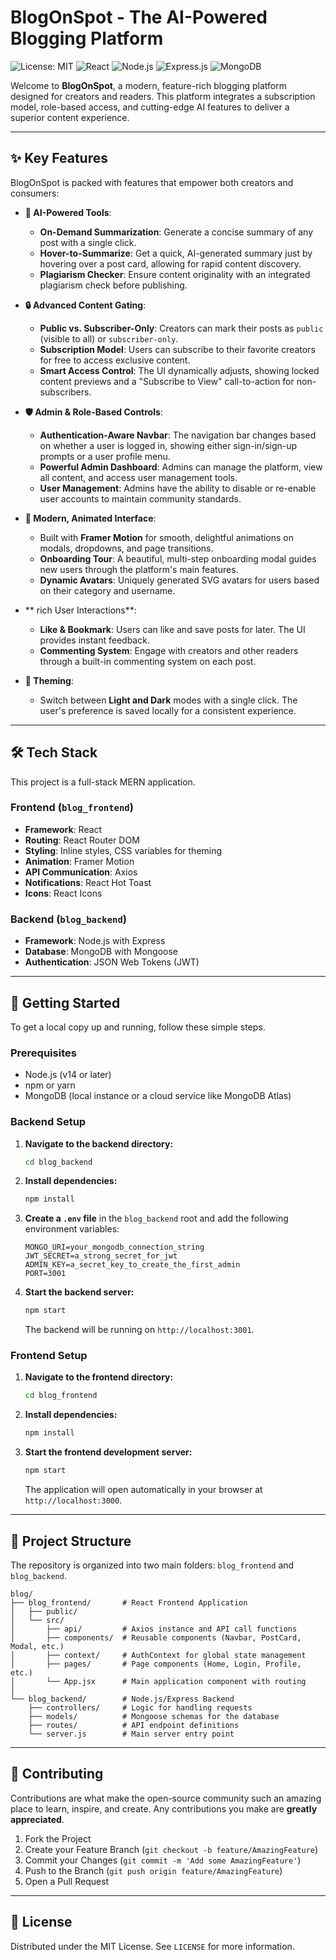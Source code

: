 # BlogOnSpot - The AI-Powered Blogging Platform

![License: MIT](https://img.shields.io/badge/License-MIT-yellow.svg)
![React](https://img.shields.io/badge/react-%2320232a.svg?style=for-the-badge&logo=react&logoColor=%2361DAFB)
![Node.js](https://img.shields.io/badge/node.js-6DA55F?style=for-the-badge&logo=node.js&logoColor=white)
![Express.js](https://img.shields.io/badge/express.js-%23404d59.svg?style=for-the-badge&logo=express&logoColor=%2361DAFB)
![MongoDB](https://img.shields.io/badge/MongoDB-%234ea94b.svg?style=for-the-badge&logo=mongodb&logoColor=white)

Welcome to **BlogOnSpot**, a modern, feature-rich blogging platform designed for creators and readers. This platform integrates a subscription model, role-based access, and cutting-edge AI features to deliver a superior content experience.



---

## ✨ Key Features

BlogOnSpot is packed with features that empower both creators and consumers:

*   **🤖 AI-Powered Tools**:
    *   **On-Demand Summarization**: Generate a concise summary of any post with a single click.
    *   **Hover-to-Summarize**: Get a quick, AI-generated summary just by hovering over a post card, allowing for rapid content discovery.
    *   **Plagiarism Checker**: Ensure content originality with an integrated plagiarism check before publishing.

*   **🔒 Advanced Content Gating**:
    *   **Public vs. Subscriber-Only**: Creators can mark their posts as `public` (visible to all) or `subscriber-only`.
    *   **Subscription Model**: Users can subscribe to their favorite creators for free to access exclusive content.
    *   **Smart Access Control**: The UI dynamically adjusts, showing locked content previews and a "Subscribe to View" call-to-action for non-subscribers.

*   **🛡️ Admin & Role-Based Controls**:
    *   **Authentication-Aware Navbar**: The navigation bar changes based on whether a user is logged in, showing either sign-in/sign-up prompts or a user profile menu.
    *   **Powerful Admin Dashboard**: Admins can manage the platform, view all content, and access user management tools.
    *   **User Management**: Admins have the ability to disable or re-enable user accounts to maintain community standards.

*   **💅 Modern, Animated Interface**:
    *   Built with **Framer Motion** for smooth, delightful animations on modals, dropdowns, and page transitions.
    *   **Onboarding Tour**: A beautiful, multi-step onboarding modal guides new users through the platform's main features.
    *   **Dynamic Avatars**: Uniquely generated SVG avatars for users based on their category and username.

*   ** rich User Interactions**:
    *   **Like & Bookmark**: Users can like and save posts for later. The UI provides instant feedback.
    *   **Commenting System**: Engage with creators and other readers through a built-in commenting system on each post.

*   **🎨 Theming**:
    *   Switch between **Light and Dark** modes with a single click. The user's preference is saved locally for a consistent experience.

---

## 🛠️ Tech Stack

This project is a full-stack MERN application.

### Frontend (`blog_frontend`)
*   **Framework**: React
*   **Routing**: React Router DOM
*   **Styling**: Inline styles, CSS variables for theming
*   **Animation**: Framer Motion
*   **API Communication**: Axios
*   **Notifications**: React Hot Toast
*   **Icons**: React Icons

### Backend (`blog_backend`)
*   **Framework**: Node.js with Express
*   **Database**: MongoDB with Mongoose
*   **Authentication**: JSON Web Tokens (JWT)

---

## 🚀 Getting Started

To get a local copy up and running, follow these simple steps.

### Prerequisites

*   Node.js (v14 or later)
*   npm or yarn
*   MongoDB (local instance or a cloud service like MongoDB Atlas)

### Backend Setup

1.  **Navigate to the backend directory:**
    ```sh
    cd blog_backend
    ```

2.  **Install dependencies:**
    ```sh
    npm install
    ```

3.  **Create a `.env` file** in the `blog_backend` root and add the following environment variables:
    ```env
    MONGO_URI=your_mongodb_connection_string
    JWT_SECRET=a_strong_secret_for_jwt
    ADMIN_KEY=a_secret_key_to_create_the_first_admin
    PORT=3001
    ```

4.  **Start the backend server:**
    ```sh
    npm start
    ```
    The backend will be running on `http://localhost:3001`.

### Frontend Setup

1.  **Navigate to the frontend directory:**
    ```sh
    cd blog_frontend
    ```

2.  **Install dependencies:**
    ```sh
    npm install
    ```

3.  **Start the frontend development server:**
    ```sh
    npm start
    ```
    The application will open automatically in your browser at `http://localhost:3000`.

---

## 📂 Project Structure

The repository is organized into two main folders: `blog_frontend` and `blog_backend`.

```
blog/
├── blog_frontend/       # React Frontend Application
│   ├── public/
│   └── src/
│       ├── api/         # Axios instance and API call functions
│       ├── components/  # Reusable components (Navbar, PostCard, Modal, etc.)
│       ├── context/     # AuthContext for global state management
│       ├── pages/       # Page components (Home, Login, Profile, etc.)
│       └── App.jsx      # Main application component with routing
│
└── blog_backend/        # Node.js/Express Backend
    ├── controllers/     # Logic for handling requests
    ├── models/          # Mongoose schemas for the database
    ├── routes/          # API endpoint definitions
    └── server.js        # Main server entry point
```

---

## 🤝 Contributing

Contributions are what make the open-source community such an amazing place to learn, inspire, and create. Any contributions you make are **greatly appreciated**.

1.  Fork the Project
2.  Create your Feature Branch (`git checkout -b feature/AmazingFeature`)
3.  Commit your Changes (`git commit -m 'Add some AmazingFeature'`)
4.  Push to the Branch (`git push origin feature/AmazingFeature`)
5.  Open a Pull Request

---

## 📄 License

Distributed under the MIT License. See `LICENSE` for more information.
